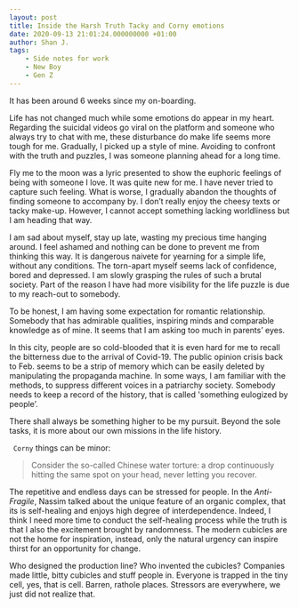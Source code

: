 ```yaml
---
layout: post
title: Inside the Harsh Truth Tacky and Corny emotions
date: 2020-09-13 21:01:24.000000000 +01:00
author: Shan J.
tags:
    - Side notes for work
    - New Boy
    - Gen Z
---
```


It has been around 6 weeks since my on-boarding.

Life has not changed much while some emotions do appear in my heart. Regarding the suicidal videos go viral on the platform and someone who always try to chat with me, these disturbance do make life seems more tough for me. Gradually, I picked up a style of mine. Avoiding to confront with the truth and puzzles, I was someone planning ahead for a long time.

Fly me to the moon was a lyric presented to show the euphoric feelings of being with someone I love. It was quite new for me. I have never tried to capture such feeling. What is worse, I gradually abandon the thoughts of finding someone to accompany by. I don’t really enjoy the cheesy texts or tacky make-up. However, I cannot accept something lacking worldliness but I am heading that way.

I am sad about myself, stay up late, wasting my precious time hanging around. I feel ashamed and nothing can be done to prevent me from thinking this way. It is dangerous naivete for yearning for a simple life, without any conditions. The torn-apart myself seems lack of confidence, bored and depressed. I am slowly grasping the rules of such a brutal society. Part of the reason I have had more visibility for the life puzzle is due to my reach-out to somebody.

To be honest, I am having some expectation for romantic relationship. Somebody that has admirable qualities, inspiring minds and comparable knowledge as of mine. It seems that I am asking too much in parents’ eyes.

In this city, people are so cold-blooded that it is even hard for me to recall the bitterness due to the arrival of Covid-19. The public opinion crisis back to Feb. seems to be a strip of memory which can be easily deleted by manipulating the propaganda machine. In some ways, I am familiar with the methods, to suppress different voices in a patriarchy society. Somebody needs to keep a record of the history, that is called 'something eulogized by people’.

There shall always be something higher to be my pursuit. Beyond the sole tasks, it is more about our own missions in the life history.

` Corny` things can be minor:

> Consider the so-called Chinese water torture: a drop continuously hitting the same spot on your head, never letting you recover.

The repetitive and endless days can be stressed for people. In the *Anti-Fragile*, Nassim talked about the unique feature of an organic complex, that its is self-healing and enjoys high degree of interdependence. Indeed, I think I need more time to conduct the self-healing process while the truth is that I also the excitement brought by randomness. The modern cubicles are not the home for inspiration, instead, only the natural urgency can inspire thirst for an opportunity for change.

Who designed the production line? Who invented the cubicles? Companies made little, bitty cubicles and stuff people in. Everyone is trapped in the tiny cell, yes, that is cell. Barren, rathole places. Stressors are everywhere, we just did not realize that.
